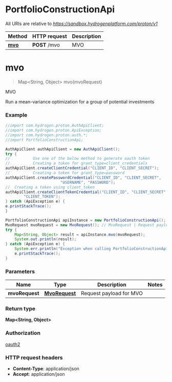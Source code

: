 # PortfolioConstructionApi

All URIs are relative to *https://sandbox.hydrogenplatform.com/proton/v1*

Method | HTTP request | Description
------------- | ------------- | -------------
[**mvo**](PortfolioConstructionApi.md#mvo) | **POST** /mvo | MVO


<a name="mvo"></a>
# **mvo**
> Map&lt;String, Object&gt; mvo(mvoRequest)

MVO

Run a mean-variance optimization for a group of potential investments

### Example
```java
//import com.hydrogen.proton.AuthApiClient;
//import com.hydrogen.proton.ApiException;
//import com.hydrogen.proton.auth.*;
//import PortfolioConstructionApi;

AuthApiClient authApiClient = new AuthApiClient();
try {
//          Use one of the below method to generate oauth token        
//          Creating a token for grant_type=client_credentials            
authApiClient.createClientCredential("CLIENT_ID", "CLIENT_SECRET");
//          Creating a token for grant_type=password
authApiClient.createPasswordCredential("CLIENT_ID", "CLIENT_SECRET",
                        "USERNAME", "PASSWORD");     
//  Creating a token using client_token
authApiClient.createClientTokenCredential("CLIENT_ID", "CLIENT_SECRET",
        "CLIENT_TOKEN");      
} catch (ApiException e) {
e.printStackTrace();
}

PortfolioConstructionApi apiInstance = new PortfolioConstructionApi();
MvoRequest mvoRequest = new MvoRequest(); // MvoRequest | Request payload for MVO
try {
    Map<String, Object> result = apiInstance.mvo(mvoRequest);
    System.out.println(result);
} catch (ApiException e) {
    System.err.println("Exception when calling PortfolioConstructionApi#mvo");
    e.printStackTrace();
}
```

### Parameters

Name | Type | Description  | Notes
------------- | ------------- | ------------- | -------------
 **mvoRequest** | [**MvoRequest**](MvoRequest.md)| Request payload for MVO |

### Return type

**Map&lt;String, Object&gt;**

### Authorization

[oauth2](../README.md#oauth2)

### HTTP request headers

 - **Content-Type**: application/json
 - **Accept**: application/json

